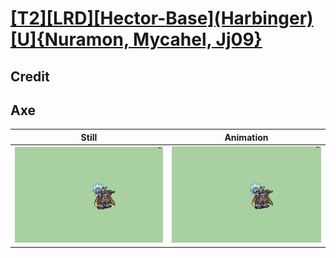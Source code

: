 # [\[T2\]\[LRD\]\[Hector-Base\]\(Harbinger\)\[U\]{Nuramon, Mycahel, Jj09}](../)

## Credit


	
## Axe

| Still | Animation |
| :---: | :-------: |
| ![Axe still](./Axe_000.png) | ![Axe animation](./Axe.gif) |
